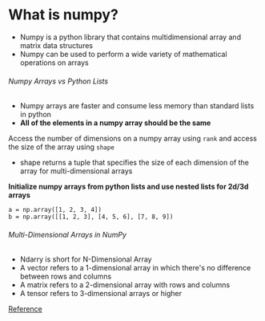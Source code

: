 # What is numpy?
- Numpy is a python library that contains multidimensional array and matrix data structures
- Numpy can be used to perform a wide variety of mathematical operations on arrays

###### Numpy Arrays vs Python Lists
- Numpy arrays are faster and consume less memory than standard lists in python
- **All of the elements in a numpy array should be the same**

Access the number of dimensions on a numpy array using `rank` and access the size of the array using `shape`
- shape returns a tuple that specifies the size of each dimension of the array for multi-dimensional arrays

**Initialize numpy arrays from python lists and use nested lists for 2d/3d arrays**
```
a = np.array([1, 2, 3, 4])
b = np.array([[1, 2, 3], [4, 5, 6], [7, 8, 9])
```

###### Multi-Dimensional Arrays in NumPy
- Ndarry is short for N-Dimensional Array
- A vector refers to a 1-dimensional array in which there's no difference between rows and columns
- A matrix refers to a 2-dimensional array with rows and columns
- A tensor refers to 3-dimensional arrays or higher

[Reference](https://numpy.org/devdocs/user/absolute_beginners.html#how-to-get-unique-items-and-counts)
